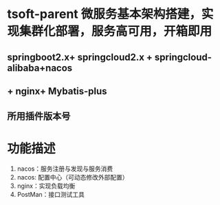 # tsoft-parent 微服务基本架构搭建，实现集群化部署，服务高可用，开箱即用
## springboot2.x+ springcloud2.x + springcloud-alibaba+nacos
## + nginx+ Mybatis-plus

## 所用插件版本号

# 功能描述

1. nacos：服务注册与发现与服务消费
2. nacos: 配置中心（可动态修改外部配置）
3. nginx：实现负载均衡
4. PostMan：接口测试工具


